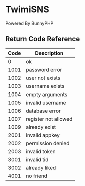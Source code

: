 # TwimiSNS

Powered By BunnyPHP

## Return Code Reference

|  Code  | Description |
|------- |-------------|
|0       |ok           |
|1001    |password error|
|1002    |user not exists|
|1003    |username exists|
|1004    |empty arguments|
|1005    |invalid username|
|1006    |database error|
|1007    |register not allowed|
|1009    |already exist|
|2001    |invalid appkey|
|2002    |permission denied|
|2003    |invalid token|
|3001    |invalid tid|
|3002    |already liked|
|4001    |no friend|